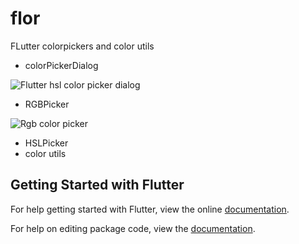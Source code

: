 # flor

FLutter colorpickers and color utils

- colorPickerDialog

![Flutter hsl color picker dialog](https://www.evernote.com/shard/s1/sh/0da7f25f-53c0-4d75-a133-120eb4741167/00af6aa0fecb02f6/res/d955f0f5-8929-4bea-8570-346acc672e68/skitch.png?resizeSmall&width=320)

- RGBPicker

![Rgb color picker](https://www.evernote.com/shard/s1/sh/56850f5c-32f0-4476-9f74-de9a7e754298/42a9c56d1d0aee96/res/85d9690e-8dec-4740-9fb8-684d15bf2f50/skitch.png?resizeSmall&width=320)

- HSLPicker
- color utils

## Getting Started with Flutter

For help getting started with Flutter, view the online [documentation](https://flutter.io/).

For help on editing package code, view the [documentation](https://flutter.io/developing-packages/).
